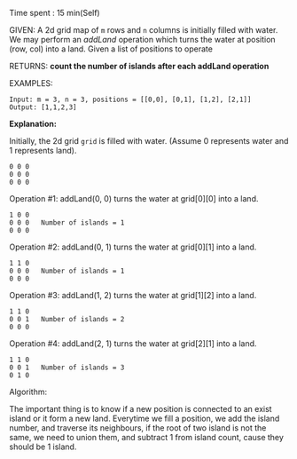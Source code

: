 Time spent : 15 min(Self)

GIVEN: A 2d grid map of `m` rows and `n` columns is initially filled with water. We may perform an *addLand* operation which turns the water at position (row, col) into a land. Given a list of positions to operate

RETURNS: **count the number of islands after each addLand operation**

EXAMPLES:

```
Input: m = 3, n = 3, positions = [[0,0], [0,1], [1,2], [2,1]]
Output: [1,1,2,3]
```

**Explanation:**

Initially, the 2d grid `grid` is filled with water. (Assume 0 represents water and 1 represents land).

```
0 0 0
0 0 0
0 0 0
```

Operation #1: addLand(0, 0) turns the water at grid[0][0] into a land.

```
1 0 0
0 0 0   Number of islands = 1
0 0 0
```

Operation #2: addLand(0, 1) turns the water at grid[0][1] into a land.

```
1 1 0
0 0 0   Number of islands = 1
0 0 0
```

Operation #3: addLand(1, 2) turns the water at grid[1][2] into a land.

```
1 1 0
0 0 1   Number of islands = 2
0 0 0
```

Operation #4: addLand(2, 1) turns the water at grid[2][1] into a land.

```
1 1 0
0 0 1   Number of islands = 3
0 1 0
```

Algorithm:

The important thing is to know if a new position is connected to an exist island or it form a new land. Everytime we fill a position, we add the island number, and traverse its neighbours, if the root of two island is not the same, we need to union them, and subtract 1 from island count, cause they should be 1 island.
